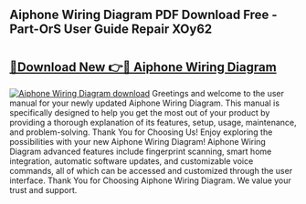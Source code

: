 ## Aiphone Wiring Diagram PDF Download Free - Part-OrS User Guide Repair XOy62

# <h2><a href="http://dfhz4rt.blite.top/?on=Aiphone+Wiring+Diagram">🔗Download New 👉🔴 Aiphone Wiring Diagram</a></h2>

[![Aiphone Wiring Diagram download](https://i.imgur.com/lujVjoI.png)](http://dfhz4rt.blite.top/?on=Aiphone+Wiring+Diagram)
Greetings and welcome to the user manual for your newly updated Aiphone Wiring Diagram. This manual is specifically designed to help you get the most out of your product by providing a thorough explanation of its features, setup, usage, maintenance, and problem-solving. Thank You for Choosing Us! Enjoy exploring the possibilities with your new Aiphone Wiring Diagram! Aiphone Wiring Diagram advanced features include fingerprint scanning, smart home integration, automatic software updates, and customizable voice commands, all of which can be accessed and customized through the user interface. Thank You for Choosing Aiphone Wiring Diagram. We value your trust and support.
